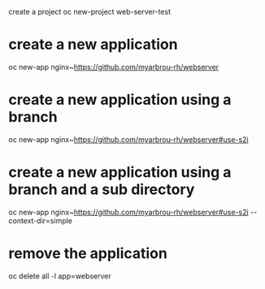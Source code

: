 
create a project
oc new-project web-server-test

# create a new application
oc new-app nginx~https://github.com/myarbrou-rh/webserver

# create a new application using a branch
oc new-app nginx~https://github.com/myarbrou-rh/webserver#use-s2i

# create a new application using a branch and a sub directory
oc new-app nginx~https://github.com/myarbrou-rh/webserver#use-s2i --context-dir=simple

# remove the application
oc delete all -l app=webserver